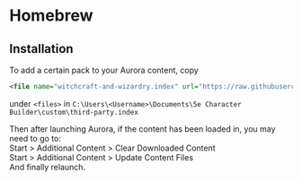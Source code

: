 # Homebrew


## Installation
To add a certain pack to your Aurora content, copy  
```xml
<file name="witchcraft-and-wizardry.index" url="https://raw.githubusercontent.com/lemonapple1/Homebrew/main/witchcraft-and-wizardry.index" />
```  
under `<files>` in `C:\Users\<Username>\Documents\5e Character Builder\custom\third-party.index`  

Then after launching Aurora, if the content has been loaded in, you may need to go to:  
Start > Additional Content > Clear Downloaded Content  
Start > Additional Content > Update Content Files  
And finally relaunch.